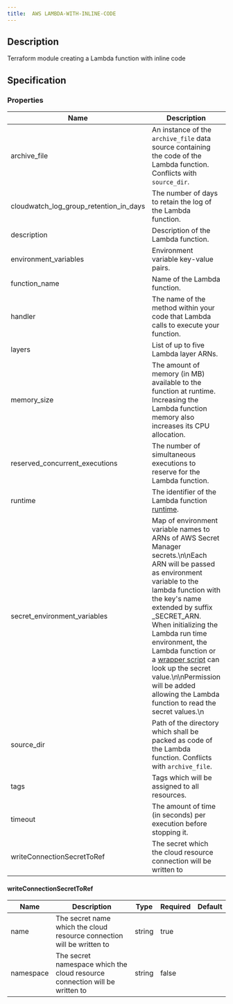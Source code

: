 ```yaml
---
title:  AWS LAMBDA-WITH-INLINE-CODE
---
```


## Description

Terraform module creating a Lambda function with inline code

## Specification


### Properties

 Name | Description | Type | Required | Default 
 ------------ | ------------- | ------------- | ------------- | ------------- 
 archive_file | An instance of the `archive_file` data source containing the code of the Lambda function. Conflicts with `source_dir`. | object({\n    output_path         = string\n    output_base64sha256 = string\n  }) | false |  
 cloudwatch_log_group_retention_in_days | The number of days to retain the log of the Lambda function. | number | false |  
 description | Description of the Lambda function. | string | true |  
 environment_variables | Environment variable key-value pairs. | map(string) | false |  
 function_name | Name of the Lambda function. | string | true |  
 handler | The name of the method within your code that Lambda calls to execute your function. | string | true |  
 layers | List of up to five Lambda layer ARNs. | list(string) | false |  
 memory_size | The amount of memory (in MB) available to the function at runtime. Increasing the Lambda function memory also increases its CPU allocation. | number | true |  
 reserved_concurrent_executions | The number of simultaneous executions to reserve for the Lambda function. | number | true |  
 runtime | The identifier of the Lambda function [runtime](https://docs.aws.amazon.com/lambda/latest/dg/lambda-runtimes.html). | string | true |  
 secret_environment_variables | Map of environment variable names to ARNs of AWS Secret Manager secrets.\n\nEach ARN will be passed as environment variable to the lambda function with the key's name extended by suffix _SECRET_ARN. When initializing the Lambda run time environment, the Lambda function or a [wrapper script](https://docs.aws.amazon.com/lambda/latest/dg/runtimes-modify.html#runtime-wrapper) can look up the secret value.\n\nPermission will be added allowing the Lambda function to read the secret values.\n | map(string) | false |  
 source_dir | Path of the directory which shall be packed as code of the Lambda function. Conflicts with `archive_file`. | string | false |  
 tags | Tags which will be assigned to all resources. | map(string) | false |  
 timeout | The amount of time (in seconds) per execution before stopping it. | number | true |  
 writeConnectionSecretToRef | The secret which the cloud resource connection will be written to | [writeConnectionSecretToRef](#writeConnectionSecretToRef) | false |  


#### writeConnectionSecretToRef

 Name | Description | Type | Required | Default 
 ------------ | ------------- | ------------- | ------------- | ------------- 
 name | The secret name which the cloud resource connection will be written to | string | true |  
 namespace | The secret namespace which the cloud resource connection will be written to | string | false |  
